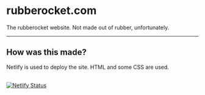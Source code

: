 <h1>rubberocket.com</h1>
The rubberocket website. Not made out of rubber, unfortunately.
<br>
<hr>
<h2>How was this made?</h2>
Netlify is used to deploy the site. HTML and some CSS are used.
<br>
<br>

[![Netlify Status](https://api.netlify.com/api/v1/badges/294f3821-a972-4fa9-8c5c-04ac7e0968d0/deploy-status)](https://app.netlify.com/sites/celebrated-jelly-3ff379/deploys)
